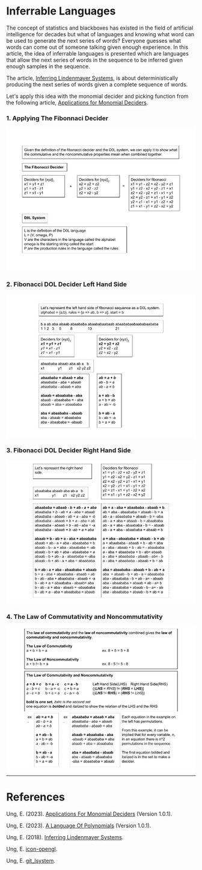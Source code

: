 # Inferrable Languages

The concept of statistics and blackboxes has existed in the field of artificial intelligence for decades but what of languages and knowing what word can be used to generate the next series of words? Everyone guesses what words can come out of someone talking given enough experience. In this article, the idea of inferrable languages is presented which are languages that allow the next series of words in the sequence to be inferred given enough samples in the sequence.

The article, [Inferring Lindenmayer Systems](Resources/lindenmayer_systems.pdf), is about deterministically producing the next series of words given a complete sequence of words.

Let's apply this idea with the monomial decider and picking function from the following article, [Applications for Monomial Deciders](https://github.com/ericung/ApplicationsForMonomialDeciders).

### 1. Applying The Fibonnaci Decider

![1. Applying The Fibonacci Decider](Resources/01ApplyingTheFibonacciDecider.jpg)

### 2. Fibonacci DOL Decider Left Hand Side

![2. Fibonacci D0L Decider Left Hand Side](Resources/02FibonacciD0LDeciderLeftHandSide.jpg)

### 3. Fibonacci DOL Decider Right Hand Side

![3. Fibonacci D0L Decider Right Hand Side](Resources/03FibonacciD0LDeciderRightHandSide.jpg)

### 4. The Law of Commutativity and Noncommutativity

![4. The Law of Commutativity and Noncommutativity](Resources/04TheLawOfCommutativityAndNoncommutativity.jpg)

-----

# References

Ung, E. (2023). [Applications For Monomial Deciders](https://github.com/ericung/ApplicationsForMonomialDeciders) (Version 1.0.1).

Ung, E. (2023). [A Language Of Polynomials](https://github.com/ericung/languageofpolynomials) (Version 1.0.1). 

Ung, E. (2018). [Inferring Lindenmayer Systems](Resources/lindenmayer_systems.pdf).

Ung, E. [icon-opengl](https://github.com/ericung/icon-opengl).

Ung, E. [git_lsystem](https://github.com/ericung/git_lsystem).

